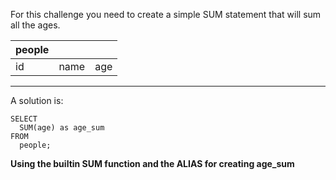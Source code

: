 For this challenge you need to create a simple SUM statement that will sum all the ages.

| people | | |
| -- | -- | -- |
| id | name | age |

***

A solution  is:

```
SELECT
  SUM(age) as age_sum
FROM
  people;
```

**Using the builtin SUM function and the ALIAS for creating age_sum**